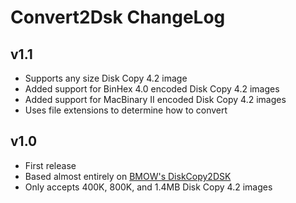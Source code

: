 # Convert2Dsk ChangeLog #

## v1.1 ##

* Supports any size Disk Copy 4.2 image
* Added support for BinHex 4.0 encoded Disk Copy 4.2 images
* Added support for MacBinary II encoded Disk Copy 4.2 images 
* Uses file extensions to determine how to convert

## v1.0 ##

* First release
* Based almost entirely on [BMOW's DiskCopy2DSK](https://www.bigmessowires.com/2013/12/16/macintosh-diskcopy-4-2-floppy-image-converter/)
* Only accepts 400K, 800K, and 1.4MB Disk Copy 4.2 images
